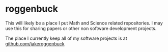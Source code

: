 # roggenbuck

This will likely be a place I put Math and Science related repositories.
I may use this for sharing papers or other non software development projects.

The place I currently keep all of my software projects is at [github.com/jakeroggenbuck](https://github.com/jakeroggenbuck)
